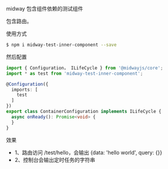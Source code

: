 midway 包含组件依赖的测试组件

包含路由。

使用方式

```bash
$ npm i midway-test-inner-component --save
```

然后配置

```ts
import { Configuration， ILifeCycle } from '@midwayjs/core';
import * as test from 'midway-test-inner-component';

@Configuration({
  imports: [
    test
  ]
})
export class ContainerConfiguration implements ILifeCycle {
  async onReady(): Promise<void> {
  }
}
```

效果

- 1、路由访问 /test/hello，会输出 {data: 'hello world', query: {}}
- 2、控制台会输出定时任务的字符串

